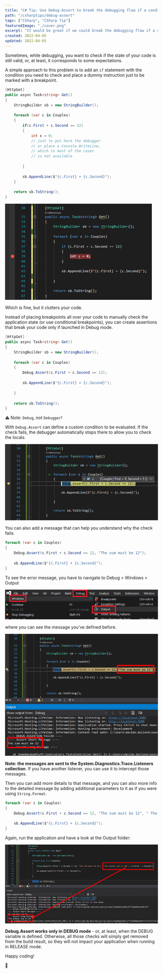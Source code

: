 ```yaml
---
title: "C# Tip: Use Debug-Assert to break the debugging flow if a condition fails"
path: "/csharptips/debug-assert"
tags: ["CSharp", "CSharp Tip"]
featuredImage: "./cover.png"
excerpt: "It would be great if we could break the debugging flow if a condition is (not) met. Can we? Of course!"
created: 2022-04-05
updated: 2022-04-05
---
```


Sometimes, while debugging, you want to check if the state of your code is still valid, or, at least, it corresponds to some expectations.

A simple approach to this problem is to add an `if` statement with the condition you need to check and place a dummy instruction just to be marked with a breakpoint.

```cs
[HttpGet]
public async Task<string> Get()
{
    StringBuilder sb = new StringBuilder();

    foreach (var c in Couples)
    {
        if(c.First + c.Second == 12)
        {
            int x = 0;
            // just to put here the debugger
            // or place a Console.WriteLine,
            // which in most of the cases
            // is not available

        }

        sb.AppendLine($"{c.First} + {c.Second}");
    }

    return sb.ToString();
}
```

![Debugging with breakpoint](./breakpoint.png)

Which is fine, but it clutters your code.

Instead of placing breakpoints all over your code to manually check the application state (or use conditional breakpoints), you can create assertions that break your code only if launched in Debug mode.

```cs
[HttpGet]
public async Task<string> Get()
{
    StringBuilder sb = new StringBuilder();

    foreach (var c in Couples)
    {
        Debug.Assert(c.First + c.Second == 12);

        sb.AppendLine($"{c.First} + {c.Second}");

    }

    return sb.ToString();
}
```

⚠ Note: `Debug`, not `Debugger`!

With `Debug.Assert` can define a custom condition to be evaluated. If the check fails, the debugger automatically stops there to allow you to check the locals.

![Simple Debug.Assert](./debug-assert.png)

You can also add a message that can help you understand why the check fails:

```cs
foreach (var c in Couples)
{
    Debug.Assert(c.First + c.Second == 12, "The sum must be 12");

    sb.AppendLine($"{c.First} + {c.Second}");
}
```

To see the error message, you have to navigate to Debug > Windows > Output

![How to open the Output Window on Visual Studio](./output-window.png)

where you can see the message you've defined before.

![Debug.Assert message as seen in the Output Window](./debug-assert-with-message.png)

**Note: the messages are sent to the System.Diagnostics.Trace.Listeners collection**. If you have another listener, you can use it to intercept those messages.

Then you can add more details to that message, and you can also more info to the detailed message by adding additional parameters to it as if you were using `String.Format`.

```cs
foreach (var c in Couples)
{
    Debug.Assert(c.First + c.Second == 12, "The sum must be 12", " The actual sum is {0}", (c.First + c.Second));

    sb.AppendLine($"{c.First} + {c.Second}");
}
```

Again, run the application and have a look at the Output folder:

![Debug.Assert with formatted messages](./debug-assert-with-message-details.png)

**Debug.Assert works only in DEBUG mode** - or, at least, when the DEBUG variable is defined. Otherwise, all those checks will simply get removed from the build result, so they will not impact your application when running in RELEASE mode.

Happy coding!

🐧
